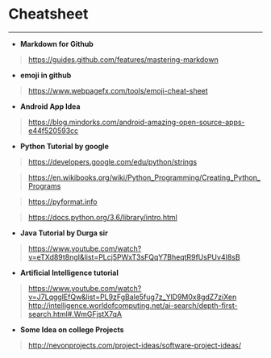 # Cheatsheet
----------------------
+ **Markdown for Github**
> https://guides.github.com/features/mastering-markdown

+ **emoji in github**
> https://www.webpagefx.com/tools/emoji-cheat-sheet

+ **Android App Idea**
> https://blog.mindorks.com/android-amazing-open-source-apps-e44f520593cc

+ **Python Tutorial by google**
> https://developers.google.com/edu/python/strings

> https://en.wikibooks.org/wiki/Python_Programming/Creating_Python_Programs

> https://pyformat.info

> https://docs.python.org/3.6/library/intro.html

+ **Java Tutorial by Durga sir**
> https://www.youtube.com/watch?v=eTXd89t8ngI&list=PLcj5PWxT3sFQqY7BheqtR9fUsPUv4I8sB

+ **Artificial Intelligence tutorial**
> https://www.youtube.com/watch?v=J7LqgglEfQw&list=PL9zFgBale5fug7z_YlD9M0x8gdZ7ziXen
> http://intelligence.worldofcomputing.net/ai-search/depth-first-search.html#.WmGFjstX7qA

+ **Some Idea on college Projects**
> http://nevonprojects.com/project-ideas/software-project-ideas/

